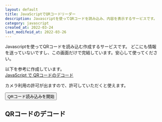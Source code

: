 ```yaml
---
layout: default
title: JavaScriptでQRコードリーダー
description: Javascriptを使ってQRコードを読み込み、内容を表示するサービスです。
category: javascript
created_at: 2022-03-24
last_modifeid_at: 2022-03-26
---
```

<script src="https://cdn.jsdelivr.net/npm/jsqr@1.4.0/dist/jsQR.min.js"></script>

<script type="text/JavaScript">
  
  $(function(){
    var video = document.createElement("video");
    var canvasElement = document.getElementById("canvas");
    var canvas = canvasElement.getContext("2d");
    var loadingMessage = document.getElementById("loadingMessage");
    var outputContainer = document.getElementById("output");
    var outputMessage = document.getElementById("outputMessage");
    var outputData = document.getElementById("outputData");

    function drawLine(begin, end, color) {
      canvas.beginPath();
      canvas.moveTo(begin.x, begin.y);
      canvas.lineTo(end.x, end.y);
      canvas.lineWidth = 4;
      canvas.strokeStyle = color;
      canvas.stroke();
    }

    function tick() {
      loadingMessage.innerText = "Loading..."
      if (video.readyState === video.HAVE_ENOUGH_DATA) {
        loadingMessage.hidden = true;
        canvasElement.hidden = false;
        outputContainer.hidden = false;

        canvasElement.height = video.videoHeight;
        canvasElement.width = video.videoWidth;
        canvas.drawImage(video, 0, 0, canvasElement.width, canvasElement.height);
        var imageData = canvas.getImageData(0, 0, canvasElement.width, canvasElement.height);
        var code = jsQR(imageData.data, imageData.width, imageData.height, {
          inversionAttempts: "dontInvert",
        });
        if (code) {
          // QRコードの部分を赤枠で囲う
          drawLine(code.location.topLeftCorner, code.location.topRightCorner, "#FF3B58");
          drawLine(code.location.topRightCorner, code.location.bottomRightCorner, "#FF3B58");
          drawLine(code.location.bottomRightCorner, code.location.bottomLeftCorner, "#FF3B58");
          drawLine(code.location.bottomLeftCorner, code.location.topLeftCorner, "#FF3B58");
          outputMessage.hidden = true;
          outputData.parentElement.hidden = false;
          let codeData = code.data;
          if(codeData != null && (codeData.startsWith('https://') || codeData.startsWith('http://'))){
            outputData.innerHTML = '<a href="' +  codeData + '">' + codeData + '</a>'
          }else{
            outputData.innerText = codeData;
          }
          
        } else {
          //処理なし
        }
      }
      requestAnimationFrame(tick);
    }

    let localStream = null;

    $("#start").click(() => {
      navigator.mediaDevices.getUserMedia({ video: { facingMode: "environment" }, audio: false })
        .then(stream => {
          localStream = stream;
          video.srcObject = stream;
          video.setAttribute("playsinline", true); 
          video.play();
          requestAnimationFrame(tick);
          $("#start").hide();
          $("#stop").show();
        }).catch(err => alert(`${err.name} ${err.message}`));
    });

    $("#stop").click(() => {
      localStream.getVideoTracks().forEach((track) => {
        track.stop();
      });
      $("#stop").hide();
      $("#start").show();
    });
  });

</script>

Javascriptを使ってQRコードを読み込む作成するサービスです。
どこにも情報を送っていないですし、この画面だけで完結しています。安心して使ってください。

以下を参考に作成しています。  
[JavaScript で QRコードのデコード](https://qiita.com/youtoy/items/d94a5bf835d3f4007c81)

カメラ利用の許可が出ますので、許可していただくと使えます。

<button id="start">QRコード読み込みを開始</button>
<button id="stop" hidden>停止</button>

## QRコードのデコード

<div id="output" hidden>
  <div id="outputMessage">こちらにかざした読み込んだQRコードのデコード結果を表示します。</div>
  <div hidden><b>読み込んだデータ:</b> <span id="outputData"></span></div>
</div>

<div id="loadingMessage"></div>
<canvas id="canvas" hidden></canvas>